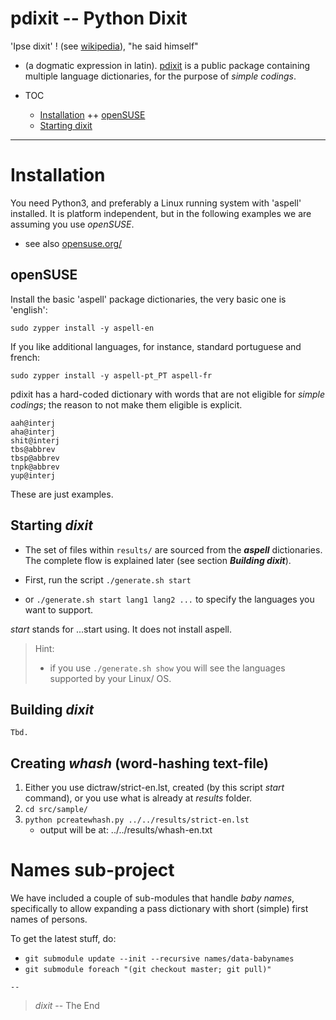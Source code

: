 # pdixit -- Python Dixit

'Ipse dixit' ! (see [wikipedia](https://en.wikipedia.org/wiki/Ipse_dixit)), "he said himself"
- (a dogmatic expression in latin).
[pdixit](https://github.com/serrasqueiro/pdixit/) is a public package containing multiple language dictionaries, for the purpose of _simple codings_.

* TOC

  + [Installation](#Installation)
    ++ [openSUSE](#openSUSE)
  + [Starting dixit](#starting-dixit)

* * *

# Installation

You need Python3, and preferably a Linux running system with 'aspell' installed.
It is platform independent, but in the following examples we are assuming you use _openSUSE_.
- see also [opensuse.org/](https://www.opensuse.org/)

## openSUSE
Install the basic 'aspell' package dictionaries, the very basic one is 'english':
```
sudo zypper install -y aspell-en
```

If you like additional languages, for instance, standard portuguese and french:
```
sudo zypper install -y aspell-pt_PT aspell-fr
```

pdixit has a hard-coded dictionary with words that are not eligible for _simple codings_;
the reason to not make them eligible is explicit.
```
aah@interj
aha@interj
shit@interj
tbs@abbrev
tbsp@abbrev
tnpk@abbrev
yup@interj
```
These are just examples.

## Starting _dixit_

- The set of files within `results/` are sourced from the _**aspell**_ dictionaries.
The complete flow is explained later (see section _**Building dixit**_).

- First, run the script `./generate.sh start`
- or `./generate.sh start lang1 lang2 ...` to specify the languages you want to support.

_start_ stands for ...start using. It does not install aspell.

> Hint:
> - if you use `./generate.sh show` you will see the languages supported by your Linux/ OS.

## Building _dixit_

~~~~
Tbd.
~~~~

## Creating _whash_ (word-hashing text-file)
1. Either you use dictraw/strict-en.lst, created (by this script _start_ command), or you use what is already at _results_ folder.
1. `cd src/sample/`
1. `python pcreatewhash.py ../../results/strict-en.lst`
   + output will be at: ../../results/whash-en.txt

# Names sub-project

We have included a couple of sub-modules that handle _baby names_, specifically to allow expanding a pass dictionary with short (simple) first names of persons.

To get the latest stuff, do:
- `git submodule update --init --recursive names/data-babynames`
- `git submodule foreach "(git checkout master; git pull)"`


`--`

> _*dixit*_ -- The End

